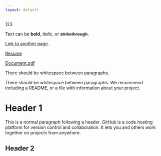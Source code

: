 ```yaml
---
layout: default
---
```

123

Text can be **bold**, _italic_, or ~~strikethrough~~.

[Link to another page](./about.md).

[Resume](./pages/resume.md)


[Document.pdf](./documents/BlankPage.pdf)

There should be whitespace between paragraphs.

There should be whitespace between paragraphs. We recommend including a README, or a file with information about your project.

# Header 1

This is a normal paragraph following a header. GitHub is a code hosting platform for version control and collaboration. It lets you and others work together on projects from anywhere.

## Header 2
